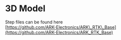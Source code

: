 # 3D Model

Step files can be found here\
[https://github.com/ARK-Electronics/ARK\_RTK\_Base](https://github.com/ARK-Electronics/ARK_RTK_Base)
